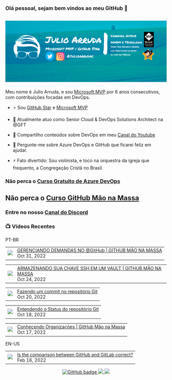 ### Olá pessoal, sejam bem vindos ao meu GitHub 👋

## [![Julio Arruda Header](https://raw.githubusercontent.com/julioarruda/julioarruda/master/fundo%20github.png)](https://youtube.com/user/julioarrudac)
Meu nome é Julio Arruda, e sou [Microsoft MVP](https://mvp.microsoft.com/pt-br/PublicProfile/5002557?fullName=Julio%20%20Arruda) por 6 anos consecutivos, com contribuições focadas em DevOps.


- ⭐ Sou [GitHub Star](https://stars.github.com/profiles/julioarruda) e [Microsoft MVP](https://mvp.microsoft.com/pt-br/PublicProfile/5002557?fullName=Julio%20%20Arruda)

- 🔭 Atualmente atuo como Senior Cloud & DevOps Solutions Architect na @GFT

- 👯 Compartilho conteúdos sobre DevOps em meu [Canal do Youtube](https://youtube.com/user/julioarrudac)

- 💬 Pergunte-me sobre Azure DevOps e GitHub que ficarei feliz em ajudar.

- ⚡ Fato divertido: Sou violinista, e toco na orquestra da igreja que frequento, a Congregação Cristã no Brasil.





### Não perca o [Curso Gratuito de Azure DevOps](https://github.com/julioarruda/Curso-Azure-DevOps)

## Não perca o [Curso GitHub Mão na Massa](https://github.com/github-mao-na-massa/curso-github-mao-na-massa)

### Entre no nosso [Canal do Discord](https://discord.gg/HAr9WFYkpB)


### 📺 Vídeos Recentes

PT-BR

<!-- YOUTUBE:START --><table><tr><td><a href="https://www.youtube.com/watch?v=KR6A8iEorHk"><img width="140px" src="https://i.ytimg.com/vi/KR6A8iEorHk/mqdefault.jpg"></a></td>
<td><a href="https://www.youtube.com/watch?v=KR6A8iEorHk">GERENCIANDO DEMANDAS NO @GitHub  | GITHUB MÃO NA MASSA</a><br/>Oct 31, 2022</td></tr></table>
<table><tr><td><a href="https://www.youtube.com/watch?v=y7e3ErKNfvU"><img width="140px" src="https://i.ytimg.com/vi/y7e3ErKNfvU/mqdefault.jpg"></a></td>
<td><a href="https://www.youtube.com/watch?v=y7e3ErKNfvU">ARMAZENANDO SUA CHAVE SSH EM UM VAULT | GITHUB MÃO NA MASSA</a><br/>Oct 24, 2022</td></tr></table>
<table><tr><td><a href="https://www.youtube.com/watch?v=DPGj4ferbvU"><img width="140px" src="https://i.ytimg.com/vi/DPGj4ferbvU/mqdefault.jpg"></a></td>
<td><a href="https://www.youtube.com/watch?v=DPGj4ferbvU">Fazendo um commit no repositório Git</a><br/>Oct 20, 2022</td></tr></table>
<table><tr><td><a href="https://www.youtube.com/watch?v=_MIsgaaHL8E"><img width="140px" src="https://i.ytimg.com/vi/_MIsgaaHL8E/mqdefault.jpg"></a></td>
<td><a href="https://www.youtube.com/watch?v=_MIsgaaHL8E">Entendendo o Status do repositório Git</a><br/>Oct 18, 2022</td></tr></table>
<table><tr><td><a href="https://www.youtube.com/watch?v=tHBV8FuZd6M"><img width="140px" src="https://i.ytimg.com/vi/tHBV8FuZd6M/mqdefault.jpg"></a></td>
<td><a href="https://www.youtube.com/watch?v=tHBV8FuZd6M">Conhecendo Organizações | GitHub Mão na Massa</a><br/>Oct 17, 2022</td></tr></table>
<!-- YOUTUBE:END -->

EN-US
<!-- YOUTUBEEN:START --><table><tr><td><a href="https://www.youtube.com/watch?v=wHo1ftsyzNE"><img width="140px" src="https://i.ytimg.com/vi/wHo1ftsyzNE/mqdefault.jpg"></a></td>
<td><a href="https://www.youtube.com/watch?v=wHo1ftsyzNE">Is the comparison between GitHub and GitLab correct?</a><br/>Feb 16, 2022</td></tr></table>
<!-- YOUTUBEEN:END -->



<p align="center">
  <a href="https://github.com/julioarruda?tab=followers">
    <img src="https://img.shields.io/github/followers/julioarruda?label=Followers&logo=GitHub&style=for-the-badge" alt="GitHub badge" />
  </a>
  <a href="http://twitter.com/julioarrudac">
    <img src="https://img.shields.io/twitter/follow/julioarrudac?label=Twitter&logo=twitter&style=for-the-badge" />
  </a>
  <a href="http://youtube.com/c/julioarruda?sub_confirmation=1">
    <img src="https://img.shields.io/youtube/views/4BYlkYtHNus?label=YouTube&logo=YouTube&style=for-the-badge" />
  </a>
</p>

<!--
**julioarruda/julioarruda** is a ✨ _special_ ✨ repository because its `README.md` (this file) appears on your GitHub profile.

Here are some ideas to get you started:

- 🔭 I’m currently working on ...
- 🌱 I’m currently learning ...
- 👯 I’m looking to collaborate on ...
- 🤔 I’m looking for help with ...
- 💬 Ask me about ...
- 📫 How to reach me: ...
- 😄 Pronouns: ...
- ⚡ Fun fact: ...
-->
